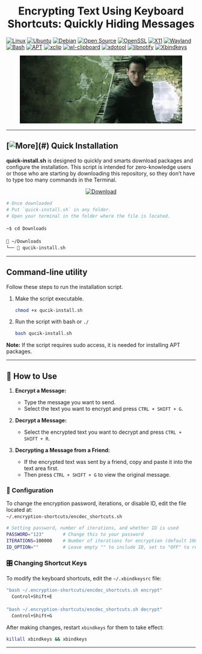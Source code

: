 <h1 align="center">Encrypting Text Using Keyboard Shortcuts: Quickly Hiding Messages</h1>

[![Linux](https://img.shields.io/badge/Linux-FCC624?logo=linux&logoColor=black)](#)
[![Ubuntu](https://img.shields.io/badge/Ubuntu-E95420?logo=ubuntu&logoColor=white)](#)
[![Debian](https://img.shields.io/badge/Debian-A81D33?logo=debian&logoColor=fff)](#)
[![Open Source](https://img.shields.io/badge/Open%20Source-Initiative-3DA639?logo=opensourceinitiative&logoColor=white&labelColor=5A5A5A)](#) 
[![OpenSSL](https://img.shields.io/badge/OpenSSL-721412?logo=openssl&logoColor=white)](#)
[![X11](https://img.shields.io/badge/X11-Window%20System-FF6600?logo=x.org&logoColor=white)](#)
[![Wayland](https://img.shields.io/badge/Wayland-Display%20Server-1793D1?logo=wayland&logoColor=white)](#)
[![Bash](https://img.shields.io/badge/Bash-5A5A5A?logo=gnu-bash&logoColor=white)](#)
[![APT](https://img.shields.io/badge/APT-Advanced%20Package%20Tool-336791?logo=debian&logoColor=white)](#)
[![xclip](https://img.shields.io/badge/xclip-clipboard-blue)](#)
[![wl-clipboard](https://img.shields.io/badge/wl--clipboard-Wayland%20Clipboard-6C9EF8)](#)
[![xdotool](https://img.shields.io/badge/xdotool-automation-yellow)](#)
[![libnotify](https://img.shields.io/badge/libnotify-notifications-orange)](#)
[![Xbindkeys](https://img.shields.io/badge/Xbindkeys-0277BD?logo=gnu&logoColor=white)](https://www.nongnu.org/xbindkeys/)


<!-- <p align="center">Preview</p> -->

<p align="center">
  <img src="preview/giphy.gif" alt="Preview GIF" width="auto">
</p>

---  

## [![More](https://img.shields.io/badge/->__-2D2F34?)](#) Quick Installation 

<!--  [![Download](https://img.shields.io/badge/Download-Latest-blue?style=for-the-badge&logo=download)](https://github.com/user/repository/releases/latest) -->

  **quick-install.sh** is designed to quickly and smarts download packages and configure the installation. This script is intended for zero-knowledge users or those who are starting by downloading this repository, so they don’t have to type too many commands in the Terminal.


<p align="center">
  <a href="https://github.com/jmswycode/encryption-shortcuts/blob/main/quick-install.sh">
    <img src="https://img.shields.io/badge/Download-quick--install.sh-blue?style=for-the-badge&logo=download" alt="Download">
  </a>
</p>


```sh
# Once downloaded  
# Put `quick-install.sh` in any folder.  
# Open your terminal in the folder where the file is located.

~$ cd Downloads

📁 ~/Downloads
└── 📜 qucik-install.sh
```

---  

## Command-line utility
Follow these steps to run the installation script.

1. Make the script executable.
   ```bash
   chmod +x qucik-install.sh
   ```  

2. Run the script with bash or `./`
   ```bash
   bash qucik-install.sh
   ```  
**Note:** If the script requires sudo access, it is needed for installing APT packages.

--- 
## 🚀 How to Use  

1. **Encrypt a Message:**  
   - Type the message you want to send.  
   - Select the text you want to encrypt and press `CTRL + SHIFT + G`.  

2. **Decrypt a Message:**  
   - Select the encrypted text you want to decrypt and press `CTRL + SHIFT + R`.  

3. **Decrypting a Message from a Friend:**  
   - If the encrypted text was sent by a friend, copy and paste it into the text area first.  
   - Then press `CTRL + SHIFT + G` to view the original message.  

### 🔧 Configuration  
To change the encryption password, iterations, or disable ID, edit the file located at:  
`~/.encryption-shortcuts/encdec_shortcuts.sh`  

```bash
# Setting password, number of iterations, and whether ID is used
PASSWORD="123"       # Change this to your password  
ITERATIONS=100000    # Number of iterations for encryption (default 10000)  
ID_OPTION=""         # Leave empty "" to include ID, set to "OFF" to remove ID  
```

### 🎛 Changing Shortcut Keys  
To modify the keyboard shortcuts, edit the `~/.xbindkeysrc` file:  

```bash
"bash ~/.encryption-shortcuts/encdec_shortcuts.sh encrypt"
  Control+Shift+E

"bash ~/.encryption-shortcuts/encdec_shortcuts.sh decrypt"
  Control+Shift+G
```

After making changes, restart `xbindkeys` for them to take effect:  
```bash
killall xbindkeys && xbindkeys
```
---  
<!--
## 🤝 Contribution  
If you want to contribute, feel free to create a Pull Request or contact me through an issue.  

## 📜 License  
This project is licensed under the [MIT License](LICENSE). -->
